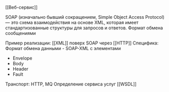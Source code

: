
[[Веб-сервис]]

SOAP (изначально бывший сокращением, Simple Object Access Protocol) — это схема взаимодействия на основе XML, которая имеет стандартизованные структуры для запросов и ответов.
Формат обмена сообщениями

Пример реализации: [[XML]] поверх SOAP через [[HTTP]]
Специфика: Формат обмена данными - SOAP-XML с элементами
- Envelope
- Body
- Header
- Fault

Транспорт: HTTP, MQ
Определение сервиса услуг [[WSDL]]



